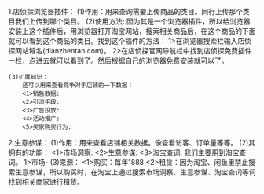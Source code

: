 1.店侦探浏览器插件：
    (1)作用：用来查询需要上传商品的类目。同行上传那个类目我们上传到哪个类目。
    (2)使用方法: 因为其是一个浏览器插件，所以给浏览器安装上这个插件后，用浏览器打开淘宝网站，搜索相关商品后，在这个商品的下面就可以看到这个商品的类目。找到这个插件的方法：
        1>在浏览器搜索栏输入店侦探网站域名(dianzhentan.com)。
        2>在店侦探官网导航栏中找到店侦探免费插件一栏，点进去就可以看到了。然后根据自己的浏览器免费安装就可以了。

    (3)扩展知识： 
        还可以用来查看竞争对手店铺的一下数据：
        <1>销售数据:
        <2>引流手段:
        <3>广告投放:
        <4>活动推广:
        <5>买家购买行为:

2.生意参谋：
    (1)作用：用来查看店铺相关数据。像查看访客、订单量等等。
    (2)其拥有的功能：
      <1>市场洞察:
      <2>生意参谋:
      <3>淘宝查词: 我们主要用到淘宝查词。
        1>市场-
    (3)来源：
       <1>购买：每年1888
       <2>租赁：因为淘宝、闲鱼里禁止搜索生意参谋，所以购买时，在淘宝上通过搜索市场洞察、生意参谋、淘宝查词等词找到相关商家进行租赁。